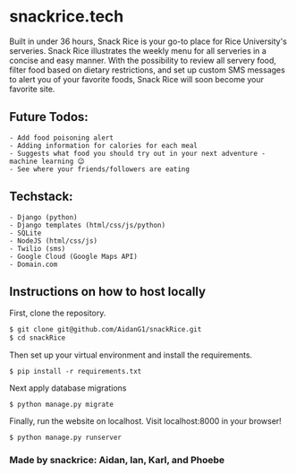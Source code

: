 # snackrice.tech
Built in under 36 hours, Snack Rice is your go-to place for Rice University's serveries. Snack Rice illustrates the weekly menu for all serveries in a concise and easy manner. With the possibility to review all servery food, filter food based on dietary restrictions, and set up custom SMS messages to alert you of your favorite foods, Snack Rice will soon become your favorite site.

## Future Todos:
	- Add food poisoning alert
	- Adding information for calories for each meal
	- Suggests what food you should try out in your next adventure - machine learning 😉
	- See where your friends/followers are eating
		
## Techstack:
	- Django (python)
	- Django templates (html/css/js/python)
	- SQLite
	- NodeJS (html/css/js)
	- Twilio (sms)
	- Google Cloud (Google Maps API)
	- Domain.com

## Instructions on how to host locally

First, clone the repository.
```bash
$ git clone git@github.com/AidanG1/snackRice.git
$ cd snackRice
```
Then set up your virtual environment and install the requirements.
```
$ pip install -r requirements.txt
```
Next apply database migrations
```
$ python manage.py migrate
```
Finally, run the website on localhost. Visit localhost:8000 in your browser!
```
$ python manage.py runserver
```
	
### Made by snackrice: Aidan, Ian, Karl, and Phoebe
